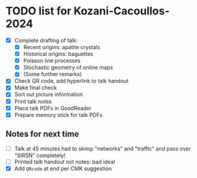 #  TODO list for Kozani-Cacoullos-2024

- [x] Complete drafting of talk:
  - [x] Recent origins: apatite crystals
  - [x] Historical origins: baguettes
  - [x] Poisson line processes
  - [x] Stochastic geometry of online maps
  - [x] (Some further remarks)
- [x] Check QR code, add hyperlink to talk handout
- [x] Make final check
- [x] Sort out picture information
- [x] Print talk notes
- [x] Place talk PDFs in GoodReader
- [x] Prepare memory stick for talk PDFs 

## Notes for next time

- [ ] Talk at 45 minutes had to skimp "networks" and "traffic" and pass over "SIRSN" completely!
- [ ] Printed talk handout not notes: bad idea!
- [x] Add `QRcode` at end per CMK suggestion
